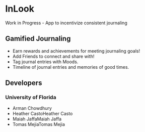 # InLook
Work in Progress - App to incentivize consistent journaling

## Gamified Journaling
- Earn rewards and achievements for meeting journaling goals!
- Add Friends to connect and share with!
- Tag journal entries with Moods.
- Timeline of journal entries and memories of good times.

## Developers
### University of Florida
- Arman Chowdhury
- Heather CastoHeather Casto
- Maiah JaffaMaiah Jaffa
- Tomas MejiaTomas Mejia 
